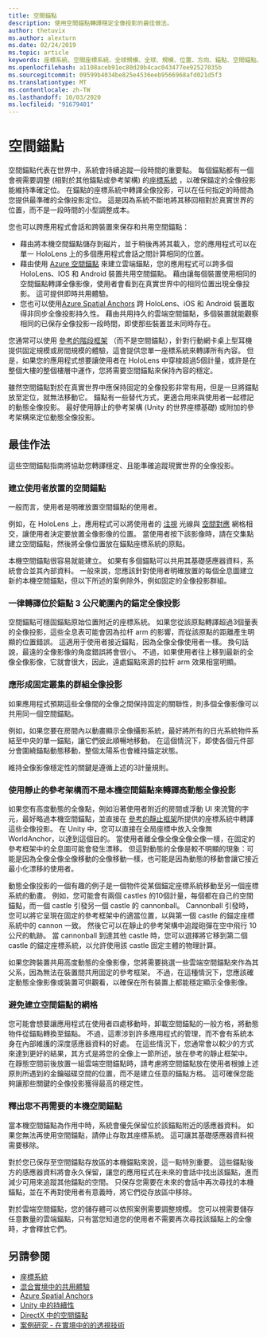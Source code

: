 ```yaml
---
title: 空間錨點
description: 使用空間錨點轉譯穩定全像投影的最佳做法。
author: thetuvix
ms.author: alexturn
ms.date: 02/24/2019
ms.topic: article
keywords: 座標系統、空間座標系統、全球規模、全球、規模、位置、方向、錨點、空間錨點、已全球鎖定、正進行全球鎖定、持續性、共用
ms.openlocfilehash: a1108aceb91ec80d20b4cac043477ee92527035b
ms.sourcegitcommit: 09599b4034be825e4536eeb9566968afd021d5f3
ms.translationtype: MT
ms.contentlocale: zh-TW
ms.lasthandoff: 10/03/2020
ms.locfileid: "91679401"
---
```

# <a name="spatial-anchors"></a>空間錨點

空間錨點代表在世界中，系統會持續追蹤一段時間的重要點。 每個錨點都有一個會視需要調整 (相對於其他錨點或參考架構) 的[座標系統](coordinate-systems.md) ，以確保錨定的全像投影能維持準確定位。  在錨點的座標系統中轉譯全像投影，可以在任何指定的時間為您提供最準確的全像投影定位。 這是因為系統不斷地將其移回相對於真實世界的位置，而不是一段時間的小型調整成本。

您也可以跨應用程式會話和跨裝置來保存和共用空間錨點：
* 藉由將本機空間錨點儲存到磁片，並于稍後再將其載入，您的應用程式可以在單一 HoloLens 上的多個應用程式會話之間計算相同的位置。
* 藉由使用 <a href="https://docs.microsoft.com/azure/spatial-anchors/overview" target="_blank">Azure 空間錨點</a> 來建立雲端錨點，您的應用程式可以跨多個 HoloLens、IOS 和 Android 裝置共用空間錨點。 藉由讓每個裝置使用相同的空間錨點轉譯全像影像，使用者會看到在真實世界中的相同位置出現全像投影。 這可提供即時共用體驗。
* 您也可以使用<a href="https://docs.microsoft.com/azure/spatial-anchors/overview" target="_blank">Azure Spatial Anchors</a> 跨 HoloLens、iOS 和 Android 裝置取得非同步全像投影持久性。 藉由共用持久的雲端空間錨點，多個裝置就能觀察相同的已保存全像投影一段時間，即使那些裝置並未同時存在。

您通常可以使用 [參考的階段框架](coordinate-systems.md#stage-frame-of-reference) （而不是空間錨點），針對行動網卡桌上型耳機提供固定規模或房間規模的體驗，這會提供您單一座標系統來轉譯所有內容。 但是，如果您的應用程式想要讓使用者在 HoloLens 中穿梭超過5個計量，或許是在整個大樓的整個樓層中運作，您將需要空間錨點來保持內容的穩定。

雖然空間錨點對於在真實世界中應保持固定的全像投影非常有用，但是一旦將錨點放至定位，就無法移動它。 錨點有一些替代方式，更適合用來與使用者一起標記的動態全像投影。 最好使用靜止的參考架構 (Unity 的世界座標基礎) 或附加的參考架構來定位動態全像投影。

## <a name="best-practices"></a>最佳作法

這些空間錨點指南將協助您轉譯穩定、且能準確追蹤現實世界的全像投影。

### <a name="create-spatial-anchors-where-users-place-them"></a>建立使用者放置的空間錨點

一般而言，使用者是明確放置空間錨點的使用者。

例如，在 HoloLens 上，應用程式可以將使用者的 [注視](gaze-and-commit.md) 光線與 [空間對應](spatial-mapping.md) 網格相交，讓使用者決定要放置全像影像的位置。 當使用者按下該影像時，請在交集點建立空間錨點，然後將全像位置放在錨點座標系統的原點。

本機空間錨點很容易就能建立。 如果有多個錨點可以共用其基礎感應器資料，系統會合並其內部資料。 一般來說，您應該針對使用者明確放置的每個全息圖建立新的本機空間錨點，但以下所述的案例除外，例如固定的全像投影群組。

### <a name="always-render-anchored-holograms-within-3-meters-of-their-anchor"></a>一律轉譯位於錨點 3 公尺範圍內的錨定全像投影

空間錨點可穩固錨點原始位置附近的座標系統。 如果您從該原點轉譯超過3個量表的全像投影，這些全息表可能會因為拉杆 arm 的影響，而從該原點的距離產生明顯的位置錯誤。 這適用于使用者接近錨點，因為全像全像使用者一樣。 換句話說，最遠的全像影像的角度錯誤將會很小。 不過，如果使用者往上移到最新的全像全像影像，它就會很大，因此，遠處錨點來源的拉杆 arm 效果相當明顯。

### <a name="group-holograms-that-should-form-a-rigid-cluster"></a>應形成固定叢集的群組全像投影

如果應用程式預期這些全像間的全像之間保持固定的關聯性，則多個全像影像可以共用同一個空間錨點。

例如，如果您要在房間內以動畫顯示全像攝影系統，最好將所有的日光系統物件系結至中央的單一錨點，讓它們彼此順暢地移動。 在這個情況下，即使各個元件部分會圍繞錨點動態移動，整個太陽系也會維持錨定狀態。

維持全像影像穩定性的關鍵是遵循上述的3計量規則。

### <a name="render-highly-dynamic-holograms-using-the-stationary-frame-of-reference-instead-of-a-local-spatial-anchor"></a>使用靜止的參考架構而不是本機空間錨點來轉譯高動態全像投影

如果您有高度動態的全像點，例如沿著使用者附近的房間或浮動 UI 來流覽的字元，最好略過本機空間錨點，並直接在 [參考的靜止框架](coordinate-systems.md#stationary-frame-of-reference)所提供的座標系統中轉譯這些全像投影。 在 Unity 中，您可以直接在全局座標中放入全像無 WorldAnchor，以達到這個目的。 當使用者離全像全像全像全像一樣，在固定的參考框架中的全息圖可能會發生漂移。 但這對動態的全像是較不明顯的現象：可能是因為全像全像全像移動的全像移動一樣，也可能是因為動態的移動會讓它接近最小化漂移的使用者。

動態全像投影的一個有趣的例子是一個物件從某個錨定座標系統移動至另一個座標系統的動畫。 例如，您可能會有兩個 castles 的10個計量，每個都在自己的空間錨點，而一個 castle 引發另一個 castle 的 cannonball。 Cannonball 引發時，您可以將它呈現在固定的參考框架中的適當位置，以與第一個 castle 的錨定座標系統中的 cannon 一致。 然後它可以在靜止的參考架構中追蹤砲彈在空中飛行 10 公尺的軌跡。 當 cannonball 到達其他 castle 時，您可以選擇將它移到第二個 castle 的錨定座標系統，以允許使用該 castle 固定主體的物理計算。

如果您跨裝置共用高度動態的全像影像，您將需要挑選一些雲端空間錨點來作為其父系，因為無法在裝置間共用固定的參考框架。  不過，在這種情況下，您應該確定動態全像影像或裝置可供觀看，以確保在所有裝置上都能穩定顯示全像影像。

### <a name="avoid-creating-a-grid-of-spatial-anchors"></a>避免建立空間錨點的網格

您可能會想要讓應用程式在使用者四處移動時，卸載空間錨點的一般方格，將動態物件從錨點轉換至錨點。 不過，這牽涉到許多應用程式的管理，而不會有系統本身在內部維護的深度感應器資料的好處。 在這些情況下，您通常會以較少的方式來達到更好的結果，其方式是將您的全像上一節所述，放在參考的靜止框架中。
在靜態空間前後放置一組雲端空間錨點時，請考慮將空間錨點放在使用者根據上述原則所遇到的金鑰磁碟空間的位置，而不是建立任意的錨點方格。 這可確保您能夠讓那些關鍵的全像投影獲得最高的穩定性。

### <a name="release-local-spatial-anchors-you-no-longer-need"></a>釋出您不再需要的本機空間錨點

當本機空間錨點為作用中時，系統會優先保留位於該錨點附近的感應器資料。 如果您無法再使用空間錨點，請停止存取其座標系統。 這可讓其基礎感應器資料視需要移除。

對於您已保存至空間錨點存放區的本機錨點來說，這一點特別重要。 這些錨點後方的感應器資料將會永久保留，讓您的應用程式在未來的會話中找出該錨點，進而減少可用來追蹤其他錨點的空間。 只保存您需要在未來的會話中再次尋找的本機錨點，並在不再對使用者有意義時，將它們從存放區中移除。

對於雲端空間錨點，您的儲存體可以依照案例需要調整規模。 您可以視需要儲存任意數量的雲端錨點，只有當您知道您的使用者不需要再次尋找該錨點上的全像時，才會釋放它們。

## <a name="see-also"></a>另請參閱
* [座標系統](coordinate-systems.md)
* [混合實境中的共用體驗](../develop/platform-capabilities-and-apis/shared-experiences-in-mixed-reality.md)
* <a href="https://docs.microsoft.com/azure/spatial-anchors" target="_blank">Azure Spatial Anchors</a>
* [Unity 中的持續性](../develop/unity/persistence-in-unity.md)
* [DirectX 中的空間錨點](../develop/native/coordinate-systems-in-directx.md#place-holograms-in-the-world-using-spatial-anchors)
* [案例研究 - 在實境中的的透視技術](../out-of-scope/case-study-looking-through-holes-in-your-reality.md)
